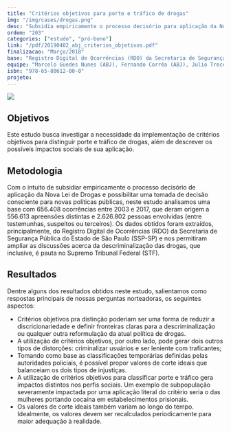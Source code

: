 ```yaml
---
title: "Critérios objetivos para porte e tráfico de drogas"
img: "/img/cases/drogas.png"
desc: "Subsidia empiricamente o processo decisório para aplicação da Nova Lei de Drogas e possibilita uma tomada de decisão consciente para novas políticas públicas."
ordem: "203"
categories: ["estudo", "pró-bono"]
link: "/pdf/20190402_abj_criterios_objetivos.pdf"
finalizacao: "Março/2018"
base: "Registro Digital de Ocorrências (RDO) da Secretaria de Segurança Pública do Estado de São Paulo (SSP-SP)."
equipe: "Marcelo Guedes Nunes (ABJ), Fernando Corrêa (ABJ), Julio Trecenti (ABJ), José de Jesus Filho (Consudata)"
isbn: "978-65-80612-00-0"
projeto: 
---
```


![](/img/cases/drogas.png)

## Objetivos

Este estudo busca investigar a necessidade da implementação de critérios objetivos para distinguir porte e tráfico de drogas, além de descrever os possíveis impactos sociais de sua aplicação.

## Metodologia

Com o intuito de subsidiar empiricamente o processo decisório de aplicação da Nova Lei de Drogas e possibilitar uma tomada de decisão consciente para novas políticas públicas, neste estudo analisamos uma base com 656.408 ocorrências entre 2003 e 2017, que deram origem a 556.613 apreensões distintas e 2.626.802 pessoas envolvidas (entre testemunhas, suspeitos ou terceiros). Os dados obtidos foram extraídos, principalmente, do Registro Digital de Ocorrências (RDO) da Secretaria de Segurança Pública do Estado de São Paulo (SSP-SP) e nos permitiram ampliar as discussões acerca da descriminalização das drogas, que inclusive, é pauta no Supremo Tribunal Federal (STF).

## Resultados

Dentre alguns dos resultados obtidos neste estudo, salientamos como respostas principais de nossas perguntas norteadoras, os seguintes aspectos:

- Critérios objetivos pra distinção poderiam ser uma forma de reduzir a discricionariedade e definir fronteiras claras para a descriminalização ou qualquer outra reformulação da atual política de drogas.
- A utilização de critérios objetivos, por outro lado, pode gerar dois outros tipos de distorções: criminalizar usuários e ser leniente com traficantes;
- Tomando como base as classificações temporárias definidas pelas autoridades policiais, é possível propor valores de corte ideais que balanceiam os dois tipos de injustiças.
- A utilização de critérios objetivos para classificar porte e tráfico gera impactos distintos nos perfis sociais. Um exemplo de subpopulação severamente impactada por uma aplicação literal do critério seria o das mulheres portando cocaína em estabelecimentos prisionais.
- Os valores de corte ideais também variam ao longo do tempo. Idealmente, os valores devem ser recalculados periodicamente para maior adequação à realidade.

